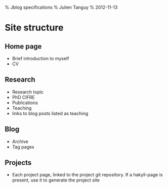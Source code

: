 % Jblog specifications
% Julien Tanguy
% 2012-11-13

# Site structure

## Home page

- Brief introduction to myself
- CV

## Research

- Research topic
- PhD CIFRE
- Publications
- Teaching
- links to blog posts listed as teaching

## Blog

- Archive
- Tag pages

## Projects

- Each project page, linked to the project git repository. If a hakyll-page is present, use it to generate the project site
